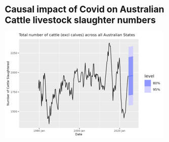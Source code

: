 # Causal impact of Covid on Australian Cattle livestock slaughter numbers
 
![Alt text](https://github.com/HPCurtis/causalcovidcattle/blob/main/img/linearforecast.png?raw=true)
